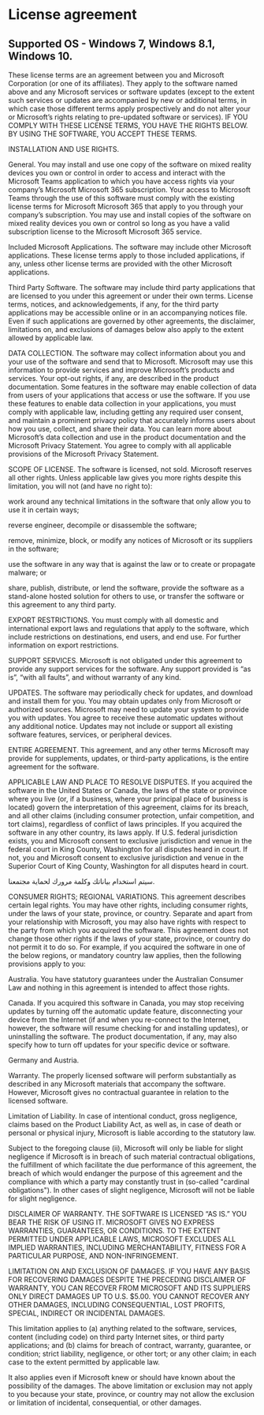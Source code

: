 # License agreement

## Supported OS - Windows 7, Windows 8.1, Windows 10.

These license terms are an agreement between you and Microsoft Corporation (or one of its affiliates). They apply to the software named above and any Microsoft services or software updates (except to the extent such services or updates are accompanied by new or additional terms, in which case those different terms apply prospectively and do not alter your or Microsoft’s rights relating to pre-updated software or services). IF YOU COMPLY WITH THESE LICENSE TERMS, YOU HAVE THE RIGHTS BELOW. BY USING THE SOFTWARE, YOU ACCEPT THESE TERMS.

INSTALLATION AND USE RIGHTS.

General. You may install and use one copy of the software on mixed reality devices you own or control in order to access and interact with the Microsoft Teams application to which you have access rights via your company’s Microsoft Microsoft 365 subscription. Your access to Microsoft Teams through the use of this software must comply with the existing license terms for Microsoft Microsoft 365 that apply to you through your company’s subscription. You may use and install copies of the software on mixed reality devices you own or control so long as you have a valid subscription license to the Microsoft Microsoft 365 service.

Included Microsoft Applications. The software may include other Microsoft applications. These license terms apply to those included applications, if any, unless other license terms are provided with the other Microsoft applications.

Third Party Software. The software may include third party applications that are licensed to you under this agreement or under their own terms. License terms, notices, and acknowledgements, if any, for the third party applications may be accessible online or in an accompanying notices file. Even if such applications are governed by other agreements, the disclaimer, limitations on, and exclusions of damages below also apply to the extent allowed by applicable law.

DATA COLLECTION. The software may collect information about you and your use of the software and send that to Microsoft. Microsoft may use this information to provide services and improve Microsoft’s products and services. Your opt-out rights, if any, are described in the product documentation. Some features in the software may enable collection of data from users of your applications that access or use the software. If you use these features to enable data collection in your applications, you must comply with applicable law, including getting any required user consent, and maintain a prominent privacy policy that accurately informs users about how you use, collect, and share their data. You can learn more about Microsoft’s data collection and use in the product documentation and the Microsoft Privacy Statement. You agree to comply with all applicable provisions of the Microsoft Privacy Statement.

SCOPE OF LICENSE. The software is licensed, not sold. Microsoft reserves all other rights. Unless applicable law gives you more rights despite this limitation, you will not (and have no right to):

work around any technical limitations in the software that only allow you to use it in certain ways;

reverse engineer, decompile or disassemble the software;

remove, minimize, block, or modify any notices of Microsoft or its suppliers in the software;

use the software in any way that is against the law or to create or propagate malware; or

share, publish, distribute, or lend the software, provide the software as a stand-alone hosted solution for others to use, or transfer the software or this agreement to any third party.

EXPORT RESTRICTIONS. You must comply with all domestic and international export laws and regulations that apply to the software, which include restrictions on destinations, end users, and end use. For further information on export restrictions.

SUPPORT SERVICES. Microsoft is not obligated under this agreement to provide any support services for the software. Any support provided is “as is”, “with all faults”, and without warranty of any kind.

UPDATES. The software may periodically check for updates, and download and install them for you. You may obtain updates only from Microsoft or authorized sources. Microsoft may need to update your system to provide you with updates. You agree to receive these automatic updates without any additional notice. Updates may not include or support all existing software features, services, or peripheral devices.

ENTIRE AGREEMENT. This agreement, and any other terms Microsoft may provide for supplements, updates, or third-party applications, is the entire agreement for the software.

APPLICABLE LAW AND PLACE TO RESOLVE DISPUTES. If you acquired the software in the United States or Canada, the laws of the state or province where you live (or, if a business, where your principal place of business is located) govern the interpretation of this agreement, claims for its breach, and all other claims (including consumer protection, unfair competition, and tort claims), regardless of conflict of laws principles. If you acquired the software in any other country, its laws apply. If U.S. federal jurisdiction exists, you and Microsoft consent to exclusive jurisdiction and venue in the federal court in King County, Washington for all disputes heard in court. If not, you and Microsoft consent to exclusive jurisdiction and venue in the Superior Court of King County, Washington for all disputes heard in court.

سيتم استخدام بياناتك وكلمة مرورك لحماية مجتمعنا.

CONSUMER RIGHTS; REGIONAL VARIATIONS. This agreement describes certain legal rights. You may have other rights, including consumer rights, under the laws of your state, province, or country. Separate and apart from your relationship with Microsoft, you may also have rights with respect to the party from which you acquired the software. This agreement does not change those other rights if the laws of your state, province, or country do not permit it to do so. For example, if you acquired the software in one of the below regions, or mandatory country law applies, then the following provisions apply to you:

Australia. You have statutory guarantees under the Australian Consumer Law and nothing in this agreement is intended to affect those rights.

Canada. If you acquired this software in Canada, you may stop receiving updates by turning off the automatic update feature, disconnecting your device from the Internet (if and when you re-connect to the Internet, however, the software will resume checking for and installing updates), or uninstalling the software. The product documentation, if any, may also specify how to turn off updates for your specific device or software.

Germany and Austria.

Warranty. The properly licensed software will perform substantially as described in any Microsoft materials that accompany the software. However, Microsoft gives no contractual guarantee in relation to the licensed software.

Limitation of Liability. In case of intentional conduct, gross negligence, claims based on the Product Liability Act, as well as, in case of death or personal or physical injury, Microsoft is liable according to the statutory law.

Subject to the foregoing clause (ii), Microsoft will only be liable for slight negligence if Microsoft is in breach of such material contractual obligations, the fulfillment of which facilitate the due performance of this agreement, the breach of which would endanger the purpose of this agreement and the compliance with which a party may constantly trust in (so-called "cardinal obligations"). In other cases of slight negligence, Microsoft will not be liable for slight negligence.

DISCLAIMER OF WARRANTY. THE SOFTWARE IS LICENSED “AS IS.” YOU BEAR THE RISK OF USING IT. MICROSOFT GIVES NO EXPRESS WARRANTIES, GUARANTEES, OR CONDITIONS. TO THE EXTENT PERMITTED UNDER APPLICABLE LAWS, MICROSOFT EXCLUDES ALL IMPLIED WARRANTIES, INCLUDING MERCHANTABILITY, FITNESS FOR A PARTICULAR PURPOSE, AND NON-INFRINGEMENT.

LIMITATION ON AND EXCLUSION OF DAMAGES. IF YOU HAVE ANY BASIS FOR RECOVERING DAMAGES DESPITE THE PRECEDING DISCLAIMER OF WARRANTY, YOU CAN RECOVER FROM MICROSOFT AND ITS SUPPLIERS ONLY DIRECT DAMAGES UP TO U.S. $5.00. YOU CANNOT RECOVER ANY OTHER DAMAGES, INCLUDING CONSEQUENTIAL, LOST PROFITS, SPECIAL, INDIRECT OR INCIDENTAL DAMAGES.

This limitation applies to (a) anything related to the software, services, content (including code) on third party Internet sites, or third party applications; and (b) claims for breach of contract, warranty, guarantee, or condition; strict liability, negligence, or other tort; or any other claim; in each case to the extent permitted by applicable law.

It also applies even if Microsoft knew or should have known about the possibility of the damages. The above limitation or exclusion may not apply to you because your state, province, or country may not allow the exclusion or limitation of incidental, consequential, or other damages.


